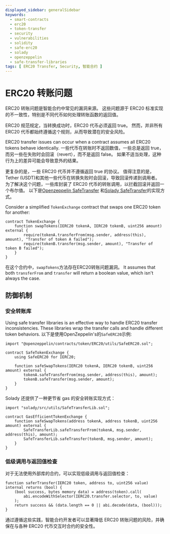 ```yaml
---
displayed_sidebar: generalSidebar
keywords:
  - smart-contracts
  - erc20
  - token-transfer
  - security
  - vulnerabilities
  - solidity
  - safe-erc20
  - solady
  - openzeppelin
  - safe-transfer-libraries
tags: [ ERC20 Transfer, Security, 智能合约 ]
---
```


# ERC20 转账问题

ERC20 转账问题是智能合约中常见的漏洞来源。 这些问题源于 ERC20 标准实现的不一致性，特别是不同代币如何处理转账函数的返回值。

ERC20 规范规定，当转换成功时，ERC20 代币必须返回 true。 然而，并非所有 ERC20 代币都始终遵循这个规则，从而导致潜在的安全风险。

ERC20 transfer issues can occur when a contract assumes all ERC20 tokens behave identically. 一些代币在转账时不返回数值，一些总是返回 true，而另一些在失败时会回滚（revert），而不是返回 false。 如果不适当处理，这种行为上的差异可能会导致意外的结果。

更复杂的是，一些 ERC20 代币并不遵循返回 true 的协议。 值得注意的是，Tether (USDT)和其他一些代币在转换失败时会回滚，导致回滚传递到调用者。 为了解决这个问题，一些库封装了 ERC20 代币的转账调用，以拦截回滚并返回一个布尔值。 以下是[Openzeppelin SafeTransfer](https://github.com/OpenZeppelin/openzeppelin-contracts/blob/master/contracts/token/ERC20/utils/SafeERC20.sol) 和[Solady SafeTransfer](https://github.com/Vectorized/solady/blob/main/src/utils/SafeTransferLib.sol)的实现方式。

Consider a simplified `TokenExchange` contract that swaps one ERC20 token for another:

```solidity
contract TokenExchange {
    function swapTokens(IERC20 tokenA, IERC20 tokenB, uint256 amount) external {
        require(tokenA.transferFrom(msg.sender, address(this), amount), "Transfer of token A failed");
        require(tokenB.transfer(msg.sender, amount), "Transfer of token B failed");
    }
}
```

在这个合约中，`swapTokens`方法存在ERC20转账问题漏洞。 It assumes that both `transferFrom` and `transfer` will return a boolean value, which isn't always the case.

## 防御机制

### 安全转账库

Using safe transfer libraries is an effective way to handle ERC20 transfer inconsistencies. These libraries wrap the transfer calls and handle different token behaviors. 以下是使用OpenZeppelin's的`SafeERC20`示例:

```solidity
import "@openzeppelin/contracts/token/ERC20/utils/SafeERC20.sol";

contract SafeTokenExchange {
    using SafeERC20 for IERC20;

    function safeSwapTokens(IERC20 tokenA, IERC20 tokenB, uint256 amount) external {
        tokenA.safeTransferFrom(msg.sender, address(this), amount);
        tokenB.safeTransfer(msg.sender, amount);
    }
}
```

Solady 还提供了一种更节省 gas 的安全转账实现方式：

```solidity
import "solady/src/utils/SafeTransferLib.sol";

contract GasEfficientTokenExchange {
    function safeSwapTokens(address tokenA, address tokenB, uint256 amount) external {
        SafeTransferLib.safeTransferFrom(tokenA, msg.sender, address(this), amount);
        SafeTransferLib.safeTransfer(tokenB, msg.sender, amount);
    }
}
```

### 低级调用与返回值检查

对于无法使用外部库的合约，可以实现低级调用与返回值检查：

```solidity
function saferTransfer(IERC20 token, address to, uint256 value) internal returns (bool) {
    (bool success, bytes memory data) = address(token).call(
        abi.encodeWithSelector(IERC20.transfer.selector, to, value)
    );
    return success && (data.length == 0 || abi.decode(data, (bool)));
}
```

通过遵循这些实践，智能合约开发者可以显著降低 ERC20 转账问题的风险，并确保在与各种 ERC20 代币交互时合约的安全性。
